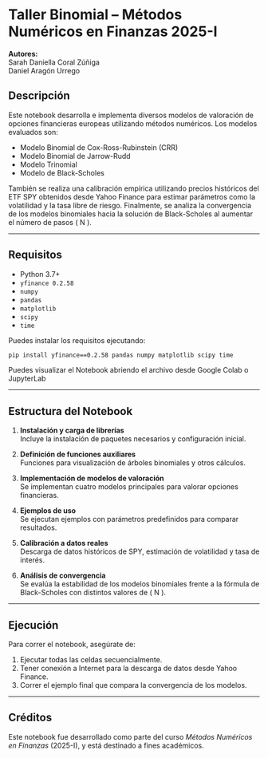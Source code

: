 # Taller Binomial – Métodos Numéricos en Finanzas 2025-I

**Autores:**  
Sarah Daniella Coral Zúñiga  
Daniel Aragón Urrego  

## Descripción

Este notebook desarrolla e implementa diversos modelos de valoración de opciones financieras europeas utilizando métodos numéricos. Los modelos evaluados son:

- Modelo Binomial de Cox-Ross-Rubinstein (CRR)
- Modelo Binomial de Jarrow-Rudd
- Modelo Trinomial
- Modelo de Black-Scholes

También se realiza una calibración empírica utilizando precios históricos del ETF SPY obtenidos desde Yahoo Finance para estimar parámetros como la volatilidad y la tasa libre de riesgo. Finalmente, se analiza la convergencia de los modelos binomiales hacia la solución de Black-Scholes al aumentar el número de pasos \( N \).

---

## Requisitos

- Python 3.7+
- `yfinance 0.2.58`
- `numpy`
- `pandas`
- `matplotlib`
- `scipy`
- `time`

Puedes instalar los requisitos ejecutando:

```bash
pip install yfinance==0.2.58 pandas numpy matplotlib scipy time
```

Puedes visualizar el Notebook abriendo el archivo desde Google Colab o JupyterLab

---

## Estructura del Notebook

1. **Instalación y carga de librerías**  
   Incluye la instalación de paquetes necesarios y configuración inicial.

2. **Definición de funciones auxiliares**  
   Funciones para visualización de árboles binomiales y otros cálculos.

3. **Implementación de modelos de valoración**  
   Se implementan cuatro modelos principales para valorar opciones financieras.

4. **Ejemplos de uso**  
   Se ejecutan ejemplos con parámetros predefinidos para comparar resultados.

5. **Calibración a datos reales**  
   Descarga de datos históricos de SPY, estimación de volatilidad y tasa de interés.

6. **Análisis de convergencia**  
   Se evalúa la estabilidad de los modelos binomiales frente a la fórmula de Black-Scholes con distintos valores de \( N \).

---

## Ejecución

Para correr el notebook, asegúrate de:

1. Ejecutar todas las celdas secuencialmente.
2. Tener conexión a Internet para la descarga de datos desde Yahoo Finance.
3. Correr el ejemplo final que compara la convergencia de los modelos.

---

## Créditos

Este notebook fue desarrollado como parte del curso *Métodos Numéricos en Finanzas* (2025-I), y está destinado a fines académicos.
